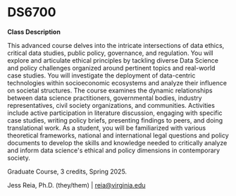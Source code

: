 # DS6700

**Class Description** 

This advanced course delves into the intricate intersections of data ethics, critical data studies, public policy, governance, and regulation. You will explore and articulate ethical principles by tackling diverse Data Science and policy challenges organized around pertinent topics and real-world case studies. You will investigate the deployment of data-centric technologies within socioeconomic ecosystems and analyze their influence on societal structures. The course examines the dynamic relationships between data science practitioners, governmental bodies, industry representatives, civil society organizations, and communities. Activities include active participation in literature discussion, engaging with specific case studies, writing policy briefs, presenting findings to peers, and doing translational work. As a student, you will be familiarized with various theoretical frameworks, national and international legal questions and policy documents to develop the skills and knowledge needed to critically analyze and inform data science's ethical and policy dimensions in contemporary society.

Graduate Course, 3 credits, Spring 2025.


Jess Reia, Ph.D. (they/them) | reia@virginia.edu 

